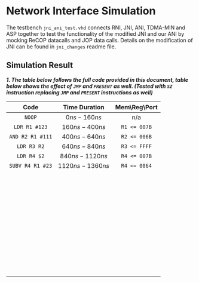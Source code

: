 # Network Interface Simulation

The testbench `jni_ani_test.vhd` connects RNI, JNI, ANI, TDMA-MIN and ASP together to test the functionality of the modified JNI and our ANI by mocking ReCOP datacalls and JOP data calls. Details on the modification of JNI can be found in `jni_changes` readme file.





## Simulation Result

***1. The table below follows the full code provided in this document, table below shows the effect of `JMP` and `PRESENT` as well. (Tested with `SZ` instruction replacing `JMP` and `PRESENT` instructions as well)***

|       Code       |   Time Duration   | Mem\Reg\Port |
| :--------------: | :---------------: | :----------: |
|      `NOOP`      |   $0ns - 160ns$   |     n/a      |
|  `LDR R1 #123`   |  $160ns - 400ns$  | `R1 <= 007B` |
| `AND R2 R1 #111` |  $400ns - 640ns$  | `R2 <= 006B` |
|   `LDR R3 R2`    |  $640ns - 840ns$  | `R3 <= FFFF` |
|   `LDR R4 $2`    | $840ns - 1120ns$  | `R4 <= 007B` |
| `SUBV R4 R1 #23` | $1120ns - 1360ns$ | `R4 <= 0064` |
|                  |                   |              |
|                  |                   |              |
|                  |                   |              |
|                  |                   |              |
|                  |                   |              |
|                  |                   |              |
|                  |                   |              |
|                  |                   |              |
|                  |                   |              |
|                  |                   |              |
|                  |                   |              |
|                  |                   |              |
|                  |                   |              |
|                  |                   |              |
|                  |                   |              |
|                  |                   |              |
|                  |                   |              |
|                  |                   |              |
|                  |                   |              |
|                  |                   |              |
|                  |                   |              |
|                  |                   |              |
|                  |                   |              |
|                  |                   |              |
|                  |                   |              |
|                  |                   |              |
|                  |                   |              |
|                  |                   |              |
|                  |                   |              |
|                  |                   |              |
|                  |                   |              |
|                  |                   |              |
|                  |                   |              |
|                  |                   |              |
|                  |                   |              |
|                  |                   |              |
|                  |                   |              |
|                  |                   |              |
|                  |                   |              |
|                  |                   |              |
|                  |                   |              |
|                  |                   |              |
|                  |                   |              |
|                  |                   |              |
|                  |                   |              |
|                  |                   |              |
|                  |                   |              |

